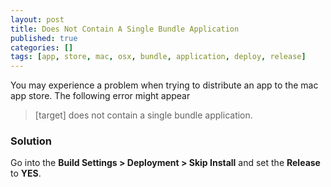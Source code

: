 ```yaml
---
layout: post
title: Does Not Contain A Single Bundle Application
published: true
categories: []
tags: [app, store, mac, osx, bundle, application, deploy, release]
---
```

You may experience a problem when trying to distribute an app to the mac app store. The following error might appear

> [target] does not contain a single bundle application.

### Solution
Go into the **Build Settings > Deployment > Skip Install** and set the **Release** to **YES**.
